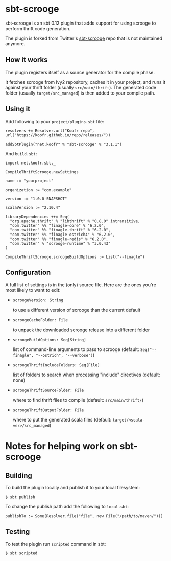 # sbt-scrooge

sbt-scrooge is an sbt 0.12 plugin that adds support for using scrooge to
perform thrift code generation.

The plugin is forked from Twitter's [sbt-scrooge](https://github.com/twitter/sbt-scrooge) repo that is not maintained anymore.

## How it works

The plugin registers itself as a source generator for the compile phase.

It fetches scrooge from Ivy2 repository, caches it in your
project, and runs it against your thrift folder (usually `src/main/thrift`).
The generated code folder (usually `target/src_managed`) is then added to your
compile path.

## Using it

Add following to your `project/plugins.sbt` file:

    resolvers += Resolver.url("Koofr repo", url("https://koofr.github.io/repo/releases/"))

    addSbtPlugin("net.koofr" % "sbt-scrooge" % "3.1.1")

And `build.sbt`:

    import net.koofr.sbt._

    CompileThriftScrooge.newSettings

    name := "yourproject"

    organization := "com.example"

    version := "1.0.0-SNAPSHOT"

    scalaVersion := "2.10.4"

    libraryDependencies ++= Seq(
      "org.apache.thrift" % "libthrift" % "0.8.0" intransitive,
      "com.twitter" %% "finagle-core" % "6.2.0",
      "com.twitter" %% "finagle-thrift" % "6.2.0",
      "com.twitter" %% "finagle-ostrich4" % "6.2.0",
      "com.twitter" %% "finagle-redis" % "6.2.0",
      "com.twitter" % "scrooge-runtime" % "3.0.43"
    )

    CompileThriftScrooge.scroogeBuildOptions := List("--finagle")

## Configuration

A full list of settings is in the (only) source file. Here are the ones you're
most likely to want to edit:

- `scroogeVersion: String`

  to use a different version of scrooge than the current default

- `scroogeCacheFolder: File`

  to unpack the downloaded scrooge release into a different folder

- `scroogeBuildOptions: Seq[String]`

  list of command-line arguments to pass to scrooge (default:
  `Seq("--finagle", "--ostrich", "--verbose")`)

- `scroogeThriftIncludeFolders: Seq[File]`

  list of folders to search when processing "include" directives (default: none)

- `scroogeThriftSourceFolder: File`

  where to find thrift files to compile (default: `src/main/thrift/`)

- `scroogeThriftOutputFolder: File`

  where to put the generated scala files (default: `target/<scala-ver>/src_managed`)


# Notes for helping work on sbt-scrooge

## Building

To build the plugin locally and publish it to your local filesystem:

    $ sbt publish

To change the publish path add the following to `local.sbt`:

```
publishTo := Some(Resolver.file("file", new File("/path/to/maven/")))
```

## Testing

To test the plugin run `scripted` command in sbt:

    $ sbt scripted
